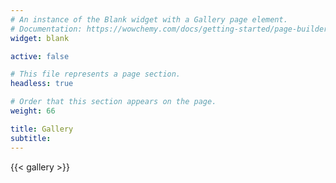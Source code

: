 ```yaml
---
# An instance of the Blank widget with a Gallery page element.
# Documentation: https://wowchemy.com/docs/getting-started/page-builder/
widget: blank

active: false 

# This file represents a page section.
headless: true

# Order that this section appears on the page.
weight: 66

title: Gallery
subtitle:
---
```


{{< gallery >}}
